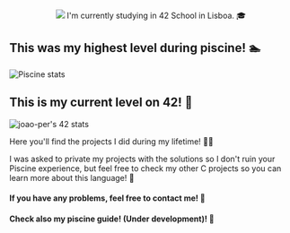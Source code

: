 <p align="center">
<br>
<img src="https://readme-typing-svg.herokuapp.com/?size=25&color=2586F7&center=true&vCenter=true&lines=Welcome,+I'm+João">
</a>
I'm currently studying in 42 School in Lisboa. 🎓

## This was my highest level during piscine! 🏊




![Piscine stats](https://user-images.githubusercontent.com/109032016/181627189-0bf94f90-171a-4bc2-903b-a4ccd1dbbfc0.png)

## This is my current level on 42! 🙏
![joao-per's 42 stats](https://badge.mediaplus.ma/levi/joao-per?1337Badge=off)

Here you'll find the projects I did during my lifetime! 🧑‍💻

I was asked to private my projects with the solutions so I don't ruin your Piscine experience, but feel free to check my other C projects so you can learn more about this language! 🧠


#### If you have any problems, feel free to contact me! 💌
#### Check also my piscine guide! (Under development)! 📜
